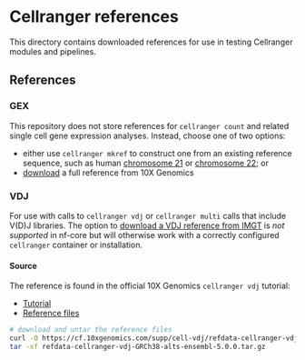 # Cellranger references

This directory contains downloaded references for use in testing Cellranger modules and pipelines.

## References

### GEX

This repository does not store references for `cellranger count` and related single cell gene expression analyses.
Instead, choose one of two options:
* either use `cellranger mkref` to construct one from an existing reference sequence, such as human [chromosome 21](../../../../genome/chr21/sequence/genome.fasta) or [chromosome 22](../../../../genome/genome.fasta); or
* [download](https://support.10xgenomics.com/single-cell-gene-expression/software/release-notes/build) a full reference from 10X Genomics

### VDJ

For use with calls to `cellranger vdj` or `cellranger multi` calls that include V(D)J libraries.
The option to [download a VDJ reference from IMGT](https://support.10xgenomics.com/single-cell-vdj/software/pipelines/latest/advanced/references#imgt) is _not supported_ in nf-core but will otherwise work with a correctly configured `cellranger` container or installation.

#### Source

The reference is found in the official 10X Genomics `cellranger vdj` tutorial:
- [Tutorial](https://support.10xgenomics.com/single-cell-vdj/software/pipelines/latest/tutorial/tutorial-vdj)
- [Reference files](https://support.10xgenomics.com/single-cell-vdj/software/pipelines/latest/tutorial/tutorial-vdj#download:~:text=https%3A//cf.10xgenomics.com/supp/cell%2Dvdj/refdata%2Dcellranger%2Dvdj%2DGRCh38%2Dalts%2Densembl%2D5.0.0.tar.gz)

```bash
# download and untar the reference files
curl -O https://cf.10xgenomics.com/supp/cell-vdj/refdata-cellranger-vdj-GRCh38-alts-ensembl-5.0.0.tar.gz
tar -xf refdata-cellranger-vdj-GRCh38-alts-ensembl-5.0.0.tar.gz
```
